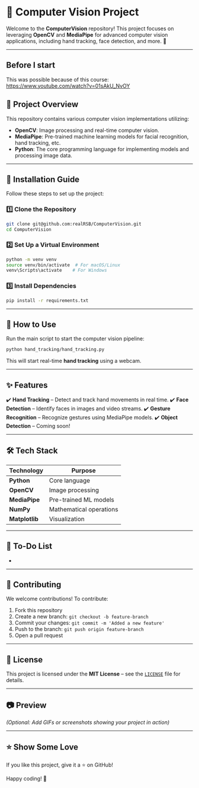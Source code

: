 # 📌 Computer Vision Project

Welcome to the **ComputerVision** repository! This project focuses on leveraging **OpenCV** and **MediaPipe** for advanced computer vision applications, including hand tracking, face detection, and more. 🚀

---
## Before I start
This was possible because of this course: https://www.youtube.com/watch?v=01sAkU_NvOY

## 📖 Project Overview

This repository contains various computer vision implementations utilizing:

- **OpenCV**: Image processing and real-time computer vision.
- **MediaPipe**: Pre-trained machine learning models for facial recognition, hand tracking, etc.
- **Python**: The core programming language for implementing models and processing image data.

---

## 🔧 Installation Guide

Follow these steps to set up the project:

### **1️⃣ Clone the Repository**

```bash
git clone git@github.com:realRSB/ComputerVision.git
cd ComputerVision
```

### **2️⃣ Set Up a Virtual Environment**

```bash
python -m venv venv
source venv/bin/activate  # For macOS/Linux
venv\Scripts\activate    # For Windows
```

### **3️⃣ Install Dependencies**

```bash
pip install -r requirements.txt
```

---

## 🚀 How to Use

Run the main script to start the computer vision pipeline:

```bash
python hand_tracking/hand_tracking.py
```

This will start real-time **hand tracking** using a webcam.

---

## ✨ Features

✔️ **Hand Tracking** – Detect and track hand movements in real time. ✔️ **Face Detection** – Identify faces in images and video streams. ✔️ **Gesture Recognition** – Recognize gestures using MediaPipe models. ✔️ **Object Detection** – Coming soon!

---

## 🛠️ Tech Stack

| Technology     | Purpose                 |
| -------------- | ----------------------- |
| **Python**     | Core language           |
| **OpenCV**     | Image processing        |
| **MediaPipe**  | Pre-trained ML models   |
| **NumPy**      | Mathematical operations |
| **Matplotlib** | Visualization           |

---

## 📌 To-Do List

-

---

## 🤝 Contributing

We welcome contributions! To contribute:

1. Fork this repository
2. Create a new branch: `git checkout -b feature-branch`
3. Commit your changes: `git commit -m 'Added a new feature'`
4. Push to the branch: `git push origin feature-branch`
5. Open a pull request

---

## 📜 License

This project is licensed under the **MIT License** – see the [`LICENSE`](LICENSE) file for details.

---

## 📷 Preview

*(Optional: Add GIFs or screenshots showing your project in action)*

---

## ⭐ Show Some Love

If you like this project, give it a ⭐ on GitHub!

Happy coding! 🚀

